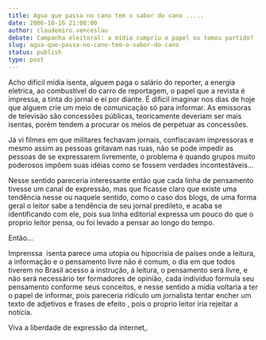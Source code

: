 ```yaml
---
title: Agua que passa no cano tem o sabor do cano .....
date: 2006-10-16 21:00:00
author: claudemiro.venceslau
debate: Campanha eleitoral: a mídia cumpriu o papel ou tomou partido?
slug: agua-que-passa-no-cano-tem-o-sabor-do-cano
status: publish 
type: post
---
```


Acho dificil mídia isenta, alguem paga o salário do reporter, a energia eletrica, ao combustível do carro de reportagem, o papel que a revista é impressa, a tinta do jornal e eí por diante. É dificil imaginar nos dias de hoje que alguem crie um meio de comunicação só para informar. As emissoras de televisão são concessões públicas, teoricamente deveriam ser mais isentas, porém tendem a procurar os meios de perpetuar as concessões.


Já vi filmes em que militares fechavam jornais, confiscavam impressoras e mesmo assim as pessoas gritavam nas ruas, não se pode impedir as pessoas de se expressarem livremente, o problema é quando grupos muito poderosos impôem suas idéias como se fossem verdades incontestáveis...


Nesse sentido pareceria interessante então que cada linha de pensamento tivesse um canal de expressão, mas que ficasse claro que existe uma tendência nesse ou naquele sentido, como o caso dos blogs, de uma forma geral o leitor sabe a tendência de seu jornal predileto, e acaba se identificando com ele, pois sua linha editorial expressa um pouco do que o proprio leitor pensa, ou foi levado a pensar ao longo do tempo.


Então...


Imprenssa  isenta parece uma utopia ou hipocrisia de países onde a leitura, a informação e o pensamento livre não é comum, o dia em que todos tiverem no Brasil acesso a instrução, á leitura, o pensamento será livre, e não será necessário ter formadores de opinião, cada indivíduo formula seu pensamento conforme seus conceitos, e nesse sentido a mídia voltaria a ter o papel de informar, pois pareceria ridículo um jornalista tentar encher um texto de adjetivos e frases de efeito , pois o proprio leitor iria rejeitar a notícia.


Viva a liberdade de expressão da internet,.


